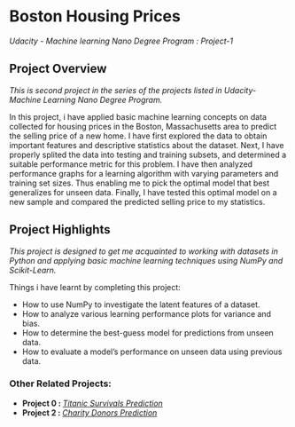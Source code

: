 # Boston Housing Prices
*Udacity - Machine learning Nano Degree Program : Project-1*

## Project Overview
*This is second project in the series of the projects listed in Udacity- Machine Learning Nano Degree Program.*

In this project, i have applied basic machine learning concepts on data collected for housing prices in the Boston, Massachusetts area to predict the selling price of a new home. I have first explored the data to obtain important features and descriptive statistics about the dataset. Next, I have properly splited the data into testing and training subsets, and determined a suitable performance metric for this problem. I have then analyzed performance graphs for a learning algorithm with varying parameters and training set sizes. Thus enabling me  to pick the optimal model that best generalizes for unseen data. Finally, I have tested this optimal model on a new sample and compared the predicted selling price to my statistics.

## Project Highlights
*This project is designed to get me acquainted to working with datasets in Python and applying basic machine learning techniques using NumPy and Scikit-Learn.*

Things i have learnt by completing this project:
* How to use NumPy to investigate the latent features of a dataset.
* How to analyze various learning performance plots for variance and bias.
* How to determine the best-guess model for predictions from unseen data.
* How to evaluate a model’s performance on unseen data using previous data.

### Other Related Projects:
* <strong> Project 0 : </strong> *[Titanic Survivals Prediction](https://github.com/Rajat-dhyani/titanic_survival)*
* <strong> Project 2 : </strong> *[Charity Donors Prediction](https://github.com/Rajat-dhyani/charity_donors)*

